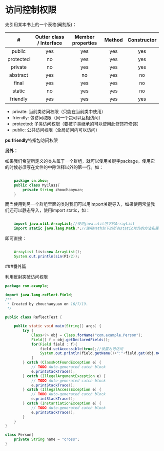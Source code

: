 # 访问控制权限

先引用某本书上的一个表格(阉割版)：

|   #     | Outter class / Interface | Member properties | Method | Constructor | 
|:-------:|:------------------------:|:-----------------:|:------:|:-----------:|
|  public |           yes            |        yes        |   yes  |     yes     |
|protected|           no             |        yes        |   yes  |     yes     |
| private |           no             |        yes        |   yes  |     yes     |
|abstract |           yes            |        no         |   yes  |     no      |
|  final  |           yes            |        yes        |   yes  |     no      |
| static  |           no             |        yes        |   yes  |     no      |
|friendly |           yes            |        yes        |   yes  |     yes     |


- private: 当前类访问权限（只能在当前类中使用）
- friendly: 包访问权限（同一个包可以互相访问）
- protected: 子类访问权限（要被子类继承的可以使用此修饰符修饰）
- public: 公共访问权限（全局访问内可以访问）

**ps:friendly**特指包访问权限

**另外：**

如果我们希望所定义的类从属于一个群组，就可以使用关键字package。使用它的时候必须写在文件的中除注释以外的第一行。如：

```java

	package cn.zhou;
	public class MyClass{
		private String zhouchaoyuan;
	}

```

而当使用到另一个群组里面的类时我们可以用import关键导入，如果使用常量我们还可以静态导入，使用import static，如：

```java

	import java.util.ArrayList;//使用java.util包下的ArrayList
	import static java.lang.Math.*;//使用Math包下的所有static修饰的方法和属性

```

即可直接：

```java

	ArrayList list=new ArrayList();
	System.out.println(sin(PI/2));

```

###番外篇

利用反射突破访问权限

```java
package com.example;

import java.lang.reflect.Field;
/**
 * Created by zhouchaoyuan on 16/7/19.
 */

public class ReflectTest {

    public static void main(String[] args) {
        try {
            Class<?> obj = Class.forName("com.example.Person");
            Field[] f = obj.getDeclaredFields();
            for(Field field : f){
                field.setAccessible(true);//设置为可访问
                System.out.println(field.getName()+":"+field.get(obj.newInstance()));
            }
        } catch (ClassNotFoundException e) {
            // TODO Auto-generated catch block
            e.printStackTrace();
        } catch (IllegalArgumentException e) {
            // TODO Auto-generated catch block
            e.printStackTrace();
        } catch (IllegalAccessException e) {
            // TODO Auto-generated catch block
            e.printStackTrace();
        } catch (InstantiationException e) {
            // TODO Auto-generated catch block
            e.printStackTrace();
        }
    }
}

class Person{
    private String name = "cross";
}

```
